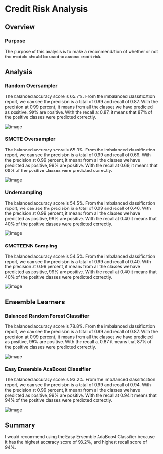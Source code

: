 # Credit Risk Analysis

## Overview

### Purpose
The purpose of this analysis is to make a recommendation of whether or not the models should be used to assess credit risk.

## Analysis

###  Random Oversampler

The balanced accuracy score is 65.7%.
From the imbalanced classification report, we can see the precision is a total of 0.99 and recall of 0.87.
With the precision at 0.99 percent, it means from all the classes we have predicted as positive, 99% are positive.
With the recall at 0.87, it means that 87% of the positive classes were predicted correctly.

![image](https://user-images.githubusercontent.com/108503112/212449359-c2c5959a-c581-4a37-91b0-a21145ae77a8.png)


### SMOTE Oversampler

The balanced accuracy score is 65.3%.
From the imbalanced classification report, we can see the precision is a total of 0.99 and recall of 0.69.
With the precision at 0.99 percent, it means from all the classes we have predicted as positive, 99% are positive.
With the recall at 0.69, it means that 69% of the positive classes were predicted correctly.

![image](https://user-images.githubusercontent.com/108503112/212449344-edd2933a-a684-4d7d-bfe0-2ba92f160f7b.png)


### Undersampling

The balanced accuracy score is 54.5%.
From the imbalanced classification report, we can see the precision is a total of 0.99 and recall of 0.40.
With the precision at 0.99 percent, it means from all the classes we have predicted as positive, 99% are positive.
With the recall at 0.40 it means that 40% of the positive classes were predicted correctly.

![image](https://user-images.githubusercontent.com/108503112/212449326-e14439fc-c6c0-4aad-a8e5-cf2a67db903e.png)


### SMOTEENN Sampling

The balanced accuracy score is 54.5%.
From the imbalanced classification report, we can see the precision is a total of 0.99 and recall of 0.40.
With the precision at 0.99 percent, it means from all the classes we have predicted as positive, 99% are positive.
With the recall at 0.40 it means that 40% of the positive classes were predicted correctly.

![image](https://user-images.githubusercontent.com/108503112/212485520-c25e28e0-efe2-4c68-be4f-d5e88349fd1f.png)


## Ensemble Learners

### Balanced Random Forest Classifier

The balanced accuracy score is 78.8%.
From the imbalanced classification report, we can see the precision is a total of 0.99 and recall of 0.87.
With the precision at 0.99 percent, it means from all the classes we have predicted as positive, 99% are positive.
With the recall at 0.87 it means that 87% of the positive classes were predicted correctly.

![image](https://user-images.githubusercontent.com/108503112/212450069-c74602f3-e05c-4271-aae0-d1fbfd17c603.png)

### Easy Ensemble AdaBoost Classifier

The balanced accuracy score is 93.2%.
From the imbalanced classification report, we can see the precision is a total of 0.99 and recall of 0.94.
With the precision at 0.99 percent, it means from all the classes we have predicted as positive, 99% are positive.
With the recall at 0.94 it means that 94% of the positive classes were predicted correctly.

![image](https://user-images.githubusercontent.com/108503112/212450445-a3218dbb-ed83-458a-8a2c-10e9ac8bce2e.png)


## Summary
I would recommend using the Easy Ensemble AdaBoost Classifier because it has the highest accuracy score of 93.2%, and highest recall score of 94%.
